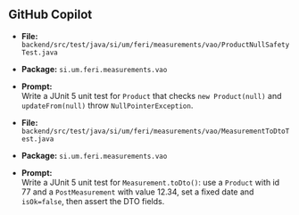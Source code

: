 ## GitHub Copilot
- **File:** `backend/src/test/java/si/um/feri/measurements/vao/ProductNullSafetyTest.java`
- **Package:** `si.um.feri.measurements.vao`
- **Prompt:**  
  Write a JUnit 5 unit test for `Product` that checks `new Product(null)` and `updateFrom(null)` throw `NullPointerException`.

- **File:** `backend/src/test/java/si/um/feri/measurements/vao/MeasurementToDtoTest.java`
- **Package:** `si.um.feri.measurements.vao`
- **Prompt:**  
  Write a JUnit 5 unit test for `Measurement.toDto()`: use a `Product` with id 77 and a `PostMeasurement` with value 12.34, set a fixed date and `isOk=false`, then assert the DTO fields.
